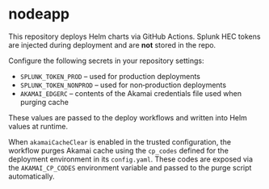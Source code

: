 # nodeapp

This repository deploys Helm charts via GitHub Actions. Splunk HEC tokens are injected during deployment and are **not** stored in the repo.

Configure the following secrets in your repository settings:

- `SPLUNK_TOKEN_PROD` – used for production deployments
- `SPLUNK_TOKEN_NONPROD` – used for non‑production deployments
- `AKAMAI_EDGERC` – contents of the Akamai credentials file used when purging cache

These values are passed to the deploy workflows and written into Helm values at runtime.

When `akamaiCacheClear` is enabled in the trusted configuration, the workflow
purges Akamai cache using the `cp_codes` defined for the deployment environment
in its `config.yaml`. These codes are exposed via the `AKAMAI_CP_CODES`
environment variable and passed to the purge script automatically.

